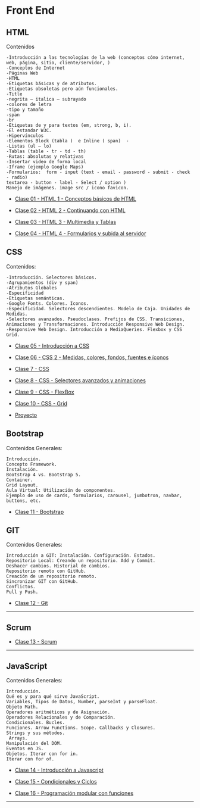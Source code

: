 # Front End

## HTML

Contenidos

```
-Introducción a las tecnologías de la web (conceptos cómo internet, web, página, sitio, cliente/servidor, ) 
-Conceptos de Internet
-Páginas Web
-HTML
-Etiquetas básicas y de atributos. 
-Etiquetas obsoletas pero aún funcionales.
-Title 
-negrita – italica – subrayado 
-colores de letra
-tipo y tamaño
-span 
-br
-Etiquetas de y para textos (em, strong, b, i).
-El estandar W3C.
-Hipervínculos 
-Elementos Block (tabla )  e Inline ( span)  -
-Listas (ul – lo)
-Tablas (table - tr - td - th) 
-Rutas: absolutas y relativas
-Insertar video de forma local
-Iframe (ejemplo Google Maps)
-Formularios:  form - input (text - email - password - submit - check - radio) 
textarea - button - label - Select / option )
Manejo de imágenes. image src / icono favicon.
```

- [Clase 01 - HTML 1 - Conceptos básicos de HTML](https://github.com/eugenia1984/CodoACodo-FS-Java/blob/main/front-end/clase-01.md)

- [Clase 02 - HTML 2 - Continuando con HTML](https://github.com/eugenia1984/CodoACodo-FS-Java/blob/main/front-end/clase-02.md)

- [Clase 03 - HTML 3 - Multimedia y Tablas](https://github.com/eugenia1984/CodoACodo-FS-Java/blob/main/front-end/clase-03.md)  

- [Clase 04 - HTML 4 - Formularios y subida al servidor](https://github.com/eugenia1984/CodoACodo-FS-Java/blob/main/front-end/clase-04.md)

## CSS

Contenidos:

```
-Introducción. Selectores básicos.
-Agrupamientos (div y span)
-Atributos Globales
-Especificidad
-Etiquetas semánticas.
-Google Fonts. Colores. Iconos.
-Especificidad. Selectores descendientes. Modelo de Caja. Unidades de Medidas.
-Selectores avanzados. Pseudoclases. Prefijos de CSS. Transiciones, Animaciones y Transformaciones. Introducción Responsive Web Design.
-Responsive Web Design. Introducción a MediaQueries. Flexbox y CSS Grid.
```

- [Clase 05 - Introducción a CSS](https://github.com/eugenia1984/CodoACodo-FS-Java/blob/main/front-end/clase-05.md)

- [Clase 06 - CSS 2 - Medidas, colores, fondos, fuentes e íconos](https://github.com/eugenia1984/CodoACodo-FS-Java/blob/main/front-end/clase-06.md)

- [Clase 7 - CSS](https://github.com/eugenia1984/CodoACodo-FS-Java/blob/main/front-end/clase-07.md)

- [Clase 8 - CSS - Selectores avanzados y animaciones](https://github.com/eugenia1984/CodoACodo-FS-Java/blob/main/front-end/clase-08.md)

- [Clase 9  - CSS - FlexBox](https://github.com/eugenia1984/CodoACodo-FS-Java/blob/main/front-end/clase-09.md)

- [Clase 10 - CSS - Grid](https://github.com/eugenia1984/CodoACodo-FS-Java/blob/main/front-end/clase-10.md)
    
- [Proyecto](https://github.com/eugenia1984/CodoACodo-FS-Java/blob/main/front-end/proyecto.md)

## Bootstrap

Contenidos Generales:

```
Introducción.
Concepto Framework.
Instalación.
Bootstrap 4 vs. Bootstrap 5.
Container.
Grid Layout.
Aula Virtual: Utilización de componentes.
Ejemplo de uso de cards, formularios, carousel, jumbotron, navbar, buttons, etc.
```

- [Clase 11 - Bootstrap](https://github.com/eugenia1984/CodoACodo-FS-Java/blob/main/front-end/clase-11.md)


## GIT

Contenidos Generales:

```
Introducción a GIT: Instalación. Configuración. Estados.
Repositorio Local: Creando un repositorio. Add y Commit.
Deshacer cambios. Historial de cambios.
Repositorio remoto con GitHub.
Creación de un repositorio remoto.
Sincronizar GIT con GitHub.
Conflictos.
Pull y Push.
```

- [Clase 12 - Git ](https://github.com/eugenia1984/CodoACodo-FS-Java/blob/main/front-end/clase-12.md)
  
--- 

## Scrum

- [Clase 13 - Scrum](https://github.com/eugenia1984/CodoACodo-FS-Java/blob/main/front-end/clase-13.md)

---


## JavaScript

Contenidos Generales:

```
Introducción.
Qué es y para qué sirve JavaScript.
Variables, Tipos de Datos, Number, parseInt y parseFloat.
Objeto Math.
Operadores aritméticos y de Asignación.
Operadores Relacionales y de Comparación.
Condicionales. Bucles.
Funciones. Arrow Functions. Scope. Callbacks y Closures.
Strings y sus métodos.
 Arrays.
Manipulación del DOM.
Eventos en JS.
Objetos. Iterar con for in.
Iterar con for of.
```

- [Clase 14 - Introducción a Javascript](https://github.com/eugenia1984/CodoACodo-FS-Java/blob/main/front-end/clase-14.md)

- [Clase 15 - Condicionales y Ciclos](https://github.com/eugenia1984/CodoACodo-FS-Java/blob/main/front-end/clase-15.md)

- [Clase 16 - Programación modular con
funciones](https://github.com/eugenia1984/CodoACodo-FS-Java/blob/main/front-end/clase-16.md)  

--- 
